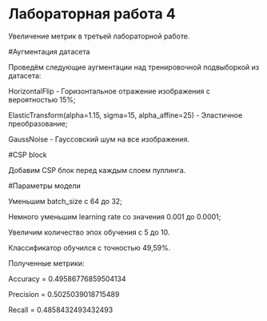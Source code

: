 # Лабораторная работа 4
Увеличение метрик в третьей лабораторной работе.

#Аугментация датасета

Проведём следующие аугментации над тренировочной подвыборкой из датасета:

HorizontalFlip - Горизонтальное отражение изображения с вероятностью 15%;

ElasticTransform(alpha=1.15, sigma=15, alpha_affine=25) - Эластичное преобразование;

GaussNoise - Гауссовский шум на все изображения.

#CSP block

Добавим CSP блок перед каждым слоем пуллинга.

#Параметры модели

Уменьшим batch_size с 64 до 32;

Немного уменьшим learning rate со значения 0.001 до 0.0001;

Увеличим количество эпох обучения с 5 до 10.

Классификатор обучился с точностью 49,59%.


Полученные метрики:

Accuracy = 0.49586776859504134

Precision = 0.5025039018715489

Recall = 0.4858432493432493
